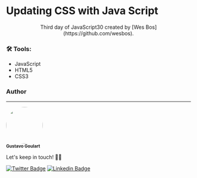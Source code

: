 # Updating CSS with Java Script
<p align="center">Third day of JavaScript30 created by [Wes Bos](https://github.com/wesbos).</p>

### 🛠 Tools:
- JavaScript
- HTML5
- CSS3

### Author
---
 <img style="border-radius: 50%" src="https://media-exp1.licdn.com/dms/image/C4D03AQFGArHmUdDvAg/profile-displayphoto-shrink_200_200/0?e=1606348800&v=beta&t=f-K1hQhWtRmNeltBBYmuvqnh6cqvIRDj4WkH1vlK53o" width="100px;" alt=""/>
 <br />
 <sub><b>Gustavo Goulart</b></sub>

Let's keep in touch! 👋🏽

[![Twitter Badge](https://img.shields.io/badge/-@gustgoulart-1ca0f1?style=flat-square&labelColor=1ca0f1&logo=twitter&logoColor=white&link=https://twitter.com/gustgoulart)](https://twitter.com/gustgoulart) [![Linkedin Badge](https://img.shields.io/badge/-Gustavo-blue?style=flat-square&logo=Linkedin&logoColor=white&link=https://www.linkedin.com/in/goulartgb/)](https://www.linkedin.com/in/goulartgb/) 
